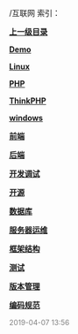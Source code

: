 /互联网 索引：


**[上一级目录](/index.md)**

**[Demo](/互联网/Demo/index.md)**

**[Linux](/互联网/Linux/index.md)**

**[PHP](/互联网/PHP/index.md)**

**[ThinkPHP](/互联网/ThinkPHP/index.md)**

**[windows](/互联网/windows/index.md)**

**[前端](/互联网/前端/index.md)**

**[后端](/互联网/后端/index.md)**

**[开发调试](/互联网/开发调试/index.md)**

**[开源](/互联网/开源/index.md)**

**[数据库](/互联网/数据库/index.md)**

**[服务器运维](/互联网/服务器运维/index.md)**

**[框架结构](/互联网/框架结构/index.md)**

**[测试](/互联网/测试/index.md)**

**[版本管理](/互联网/版本管理/index.md)**

**[编码规范](/互联网/编码规范/index.md)**


<font size=2 color='grey'> 2019-04-07 13:56 </font>